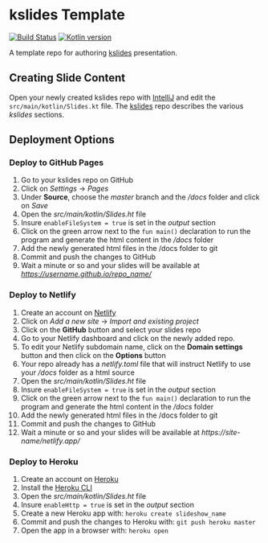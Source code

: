 # kslides Template

[![Build Status](https://app.travis-ci.com/kslides/kslides-template.svg?branch=master)](https://app.travis-ci.com/kslides/kslides-template)
[![Kotlin version](https://img.shields.io/badge/kotlin-1.7.0-Beta-red?logo=kotlin)](http://kotlinlang.org)

A template repo for authoring [kslides](https://github.com/kslides/kslides) presentation.

## Creating Slide Content

Open your newly created kslides repo with [IntelliJ](https://www.jetbrains.com/idea/download/) and edit
the `src/main/kotlin/Slides.kt` file. The [kslides](https://github.com/kslides/kslides) repo describes
the various _kslides_ sections.

## Deployment Options

### Deploy to GitHub Pages

1) Go to your kslides repo on GitHub 
2) Click on _Settings_ -> _Pages_ 
3) Under **Source**, choose the _master_ branch and the _/docs_ folder and click on _Save_
4) Open the _src/main/kotlin/Slides.ht_ file
5) Insure `enableFileSystem = true` is set in the _output_ section
6) Click on the green arrow next to the `fun main()` declaration to run the program and generate the html content in the _/docs_ folder
7) Add the newly generated html files in the /docs folder to git 
8) Commit and push the changes to GitHub  
9) Wait a minute or so and your slides will be available at _https://username.github.io/repo_name/_

### Deploy to Netlify

1) Create an account on [Netlify](https://www.netlify.com/)
2) Click on _Add a new site_ -> _Import and existing project_
3) Click on the **GitHub** button and select your slides repo
4) Go to your Netlify dashboard and click on the newly added repo.
5) To edit your Netlify subdomain name, click on the **Domain settings** button and then click on the **Options** button 
6) Your repo already has a _netlify.toml_ file that will instruct Netlify to use your _/docs_ folder as a html source
7) Open the _src/main/kotlin/Slides.ht_ file
8) Insure `enableFileSystem = true` is set in the _output_ section
9) Click on the green arrow next to the `fun main()` declaration to run the program and generate the html content in the _/docs_ folder
10) Add the newly generated html files in the /docs folder to git
11) Commit and push the changes to GitHub
12) Wait a minute or so and your slides will be available at _https://site-name/netlify.app/_


### Deploy to Heroku

1) Create an account on [Heroku](https://www.heroku.com/)
2) Install the [Heroku CLI](https://devcenter.heroku.com/articles/heroku-cli#install-the-heroku-cli)
3) Open the _src/main/kotlin/Slides.ht_ file
4) Insure `enableHttp = true` is set in the _output_ section
5) Create a new Heroku app with: `heroku create slideshow_name`
6) Commit and push the changes to Heroku with: `git push heroku master`
7) Open the app in a browser with: `heroku open`



